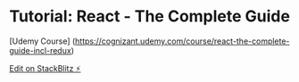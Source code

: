 # Tutorial: React - The Complete Guide
[Udemy Course] (https://cognizant.udemy.com/course/react-the-complete-guide-incl-redux)

[Edit on StackBlitz ⚡️](https://stackblitz.com/edit/tut-react-complete-guide)